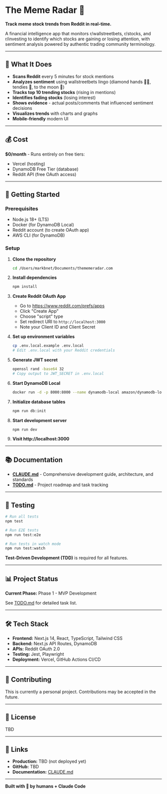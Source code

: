 # The Meme Radar 📡

**Track meme stock trends from Reddit in real-time.**

A financial intelligence app that monitors r/wallstreetbets, r/stocks, and r/investing to identify which stocks are gaining or losing attention, with sentiment analysis powered by authentic trading community terminology.

---

## 🎯 What It Does

- **Scans Reddit** every 5 minutes for stock mentions
- **Analyzes sentiment** using wallstreetbets lingo (diamond hands 💎🙌, tendies 🍗, to the moon 🚀)
- **Tracks top 10 trending stocks** (rising in mentions)
- **Identifies fading stocks** (losing interest)
- **Shows evidence** - actual posts/comments that influenced sentiment decisions
- **Visualizes trends** with charts and graphs
- **Mobile-friendly** modern UI

---

## 💰 Cost

**$0/month** - Runs entirely on free tiers:
- Vercel (hosting)
- DynamoDB Free Tier (database)
- Reddit API (free OAuth access)

---

## 🚀 Getting Started

### Prerequisites

- Node.js 18+ (LTS)
- Docker (for DynamoDB Local)
- Reddit account (to create OAuth app)
- AWS CLI (for DynamoDB)

### Setup

1. **Clone the repository**
   ```bash
   cd /Users/markbnet/Documents/thememeradar.com
   ```

2. **Install dependencies**
   ```bash
   npm install
   ```

3. **Create Reddit OAuth App**
   - Go to https://www.reddit.com/prefs/apps
   - Click "Create App"
   - Choose "script" type
   - Set redirect URI to `http://localhost:3000`
   - Note your Client ID and Client Secret

4. **Set up environment variables**
   ```bash
   cp .env.local.example .env.local
   # Edit .env.local with your Reddit credentials
   ```

5. **Generate JWT secret**
   ```bash
   openssl rand -base64 32
   # Copy output to JWT_SECRET in .env.local
   ```

6. **Start DynamoDB Local**
   ```bash
   docker run -d -p 8000:8000 --name dynamodb-local amazon/dynamodb-local
   ```

7. **Initialize database tables**
   ```bash
   npm run db:init
   ```

8. **Start development server**
   ```bash
   npm run dev
   ```

9. **Visit http://localhost:3000**

---

## 📚 Documentation

- **[CLAUDE.md](./CLAUDE.md)** - Comprehensive development guide, architecture, and standards
- **[TODO.md](./TODO.md)** - Project roadmap and task tracking

---

## 🧪 Testing

```bash
# Run all tests
npm test

# Run E2E tests
npm run test:e2e

# Run tests in watch mode
npm run test:watch
```

**Test-Driven Development (TDD)** is required for all features.

---

## 📊 Project Status

**Current Phase:** Phase 1 - MVP Development

See [TODO.md](./TODO.md) for detailed task list.

---

## 🛠️ Tech Stack

- **Frontend:** Next.js 14, React, TypeScript, Tailwind CSS
- **Backend:** Next.js API Routes, DynamoDB
- **APIs:** Reddit OAuth 2.0
- **Testing:** Jest, Playwright
- **Deployment:** Vercel, GitHub Actions CI/CD

---

## 🤝 Contributing

This is currently a personal project. Contributions may be accepted in the future.

---

## 📄 License

TBD

---

## 🔗 Links

- **Production:** TBD (not deployed yet)
- **GitHub:** TBD
- **Documentation:** [CLAUDE.md](./CLAUDE.md)

---

**Built with 🚀 by humans + Claude Code**
